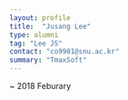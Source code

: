 ```yaml
---
layout: profile
title:  "Jusang Lee"
type: alumni
tag: "Lee JS"
contact: "co9901@snu.ac.kr"
summary: "TmaxSoft"
---
```


~ 2018 Feburary
